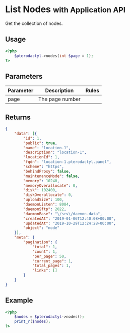 # List Nodes <small>with Application API</small>
Get the collection of nodes.

## Usage
``` php
<?php
	$pterodactyl->nodes(int $page = 1);
?>
```

## Parameters

| Parameter | Description | Rules |
| - | - | - |
| page | The page number | |

## Returns

``` json
{
	"data": [{
		"id": 1,
		"public": true,
		"name": "location-1",
		"description": "location-1",
		"locationId": 1,
		"fqdn": "location-1.pterodactyl.panel",
		"scheme": "https",
		"behindProxy": false,
		"maintenanceMode": false,
		"memory": 10240,
		"memoryOverallocate": 0,
		"disk": 102400,
		"diskOverallocate": 0,
		"uploadSize": 100,
		"daemonListen": 8084,
		"daemonSftp": 2022,
		"daemonBase": "\/srv\/daemon-data",
		"createdAt": "2019-01-06T12:40:08+00:00",
		"updatedAt": "2019-10-29T12:24:28+00:00",
		"object": "node"
	}],
	"meta": {
		"pagination": {
			"total": 1,
			"count": 1,
			"per_page": 50,
			"current_page": 1,
			"total_pages": 1,
			"links": []
		}
	}
}
```

## Example

``` php
<?php
	$nodes = $pterodactyl->nodes();
	print_r($nodes);
?>
```